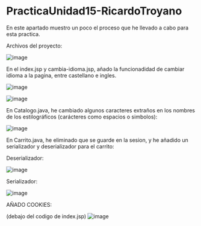 # PracticaUnidad15-RicardoTroyano
En este apartado muestro un poco el proceso que he llevado a cabo para esta practica.

Archivos del proyecto:

![image](https://github.com/Rikitr/Pr-cticaUnidad15-RicardoTroyano/assets/145496835/a59b9536-da56-4cd2-8791-6f3c5397b4ef)

En el index.jsp y cambia-idioma.jsp, añado la funcionadidad de cambiar idioma a la pagina, entre castellano e ingles.

![image](https://github.com/Rikitr/Pr-cticaUnidad15-RicardoTroyano/assets/145496835/7ecabe57-e1fc-4cc6-a26d-6afd62e38933)

![image](https://github.com/Rikitr/Pr-cticaUnidad15-RicardoTroyano/assets/145496835/923ad835-d1dc-4f9d-8142-7819c73428bf)

En Catalogo.java, he cambiado algunos caracteres extraños en los nombres de los estilográficos (carácteres como espacios o simbolos):

![image](https://github.com/Rikitr/Pr-cticaUnidad15-RicardoTroyano/assets/145496835/2fc6c762-3996-4209-b65a-34357a9ab286)

En Carrito.java, he eliminado que se guarde en la sesion, y he añadido un serializador y deserializador para el carrito:

Deserializador:

![image](https://github.com/Rikitr/Pr-cticaUnidad15-RicardoTroyano/assets/145496835/aab79939-e8b2-4cd3-aff5-af60663de2bc)

Serializador:

![image](https://github.com/Rikitr/Pr-cticaUnidad15-RicardoTroyano/assets/145496835/0d081a96-ac75-4d61-8f7a-d085f78de657)

AÑADO COOKIES:

(debajo del codigo de index.jsp)
![image](https://github.com/Rikitr/PracticaUnidad15-RicardoTroyano/assets/145496835/b1bc3d13-e771-4ce7-b8ab-2464abd53782)


